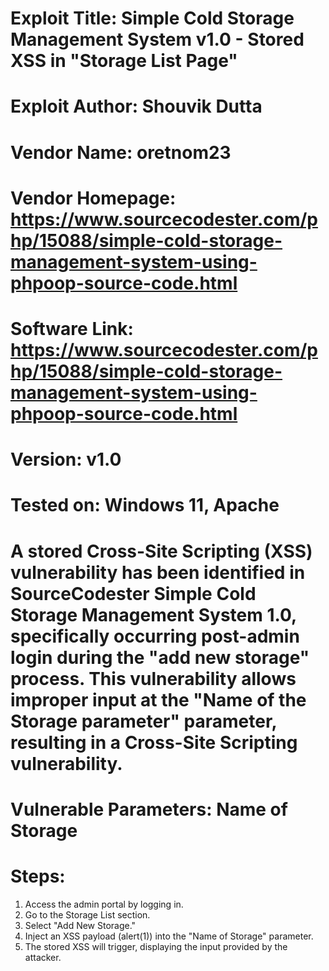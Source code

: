 # Exploit Title: Simple Cold Storage Management System v1.0 - Stored XSS in "Storage List Page" 
# Exploit Author: Shouvik Dutta
# Vendor Name: oretnom23 
# Vendor Homepage: https://www.sourcecodester.com/php/15088/simple-cold-storage-management-system-using-phpoop-source-code.html
# Software Link: https://www.sourcecodester.com/php/15088/simple-cold-storage-management-system-using-phpoop-source-code.html
# Version: v1.0
# Tested on: Windows 11, Apache


# A stored Cross-Site Scripting (XSS) vulnerability has been identified in SourceCodester Simple Cold Storage Management System 1.0, specifically occurring post-admin login during the "add new storage" process. This vulnerability allows improper input at the "Name of the Storage parameter" parameter, resulting in a Cross-Site Scripting vulnerability.

# Vulnerable Parameters:  Name of Storage

# Steps:
1. Access the admin portal by logging in.
2. Go to the Storage List section.
3. Select "Add New Storage."
4. Inject an XSS payload (</script>alert(1)</script>) into the "Name of Storage" parameter.
5. The stored XSS will trigger, displaying the input provided by the attacker.
